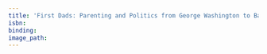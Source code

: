 ```yaml
---
title: 'First Dads: Parenting and Politics from George Washington to Barack Obama'
isbn:
binding:
image_path:
---
```

